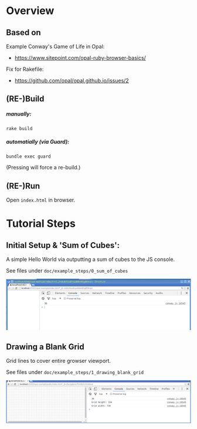 # Overview

## Based on

Example Conway's Game of Life in Opal:
* https://www.sitepoint.com/opal-ruby-browser-basics/

Fix for Rakefile:
* https://github.com/opal/opal.github.io/issues/2

## (RE-)Build

##### manually:

```
rake build
```

##### automatially (via Guard):

```
bundle exec guard
```

(Pressing <Enter> will force a re-build.)

## (RE-)Run

Open `index.html` in browser.

# Tutorial Steps

## Initial Setup & 'Sum of Cubes':

A simple Hello World via outputting a sum of cubes to the JS console.

See files under `doc/example_steps/0_sum_of_cubes`

![Sum of Cubes](doc/example_steps/0_sum_of_cubes/screenshot.png "Sum of Cubes")

## Drawing a Blank Grid

Grid lines to cover entire growser viewport.

See files under `doc/example_steps/1_drawing_blank_grid`

![Drawing a Blank Grid](doc/example_steps/1_drawing_blank_grid/screenshot.png "Drawing a Blank Grid")
